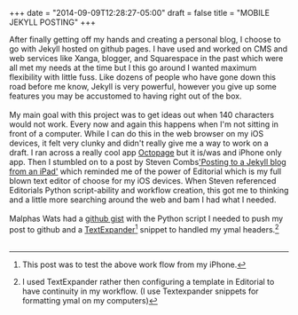 +++
date = "2014-09-09T12:28:27-05:00"
draft = false
title = "MOBILE JEKYLL POSTING"
+++

After finally getting off my hands and creating a personal blog, I choose to go with Jekyll hosted on github pages.
I have used and worked on CMS and web services like Xanga, blogger, and Squarespace  in the past which were all met my needs at the time but I this go around I wanted maximum flexibility with little fuss. Like dozens of people who have gone down this road before me know, Jekyll is very powerful, however you give up some features you may be accustomed to having right out of the box.
<br>
<br>
My main goal with this project was to get ideas out when 140 characters would not work. Every now and again this happens when I'm not sitting in front of a computer. While I can do this in the web browser on my iOS devices, it felt very clunky and didn't really give me a way to work on a draft. I ran across a really cool app [Octopage](https://itunes.apple.com/us/app/octopage-blogging-jekyll-markdown/id649843345?mt=8) but it is/was and iPhone only app. Then I stumbled on to a post by Steven Combs['Posting to a Jekyll blog from an iPad'](http://www.stevencombs.com/web/2014/07/01/post-to-a-jekyll-blog-from-an-ipad.html) which reminded me of the power of Editorial which is my full blown text editor of choose for my iOS devices. When Steven referenced Editorials Python script-ability and workflow creation, this got me to thinking and a little more searching around the web and bam I had what I needed.
<br>
<br>
Malphas Wats had a [github gist](https://gist.github.com/MalphasWats/7977513) with the Python script I needed to push my post to github and a [TextExpander](http://smilesoftware.com/TextExpander/touch/index.html)[^1] snippet to handled my ymal headers.[^2]
<br>
<br>
[^1]:This post was to test the above work flow from my iPhone.
[^2]:I used TextExpander rather then configuring a template in Editorial to have continuity in my workflow. (I use Textexpander snippets for formatting ymal on my computers)
